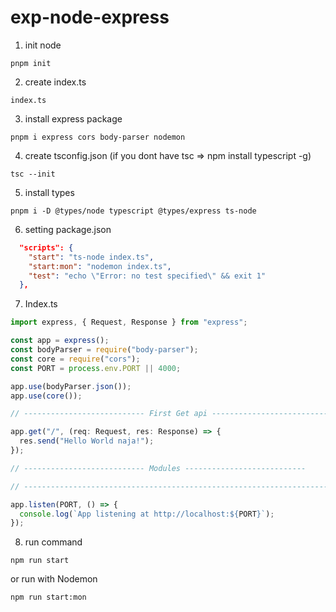 # exp-node-express

1. init node

```shell
pnpm init
```

2. create index.ts

```file
index.ts
```

3. install express package

```shell
pnpm i express cors body-parser nodemon
```

4. create tsconfig.json (if you dont have tsc => npm install typescript -g)

```shell
tsc --init
```

5. install types

```shell
pnpm i -D @types/node typescript @types/express ts-node
```

6. setting package.json

```json
  "scripts": {
    "start": "ts-node index.ts",
    "start:mon": "nodemon index.ts",
    "test": "echo \"Error: no test specified\" && exit 1"
  },
```

7. Index.ts

```ts
import express, { Request, Response } from "express";

const app = express();
const bodyParser = require("body-parser");
const core = require("cors");
const PORT = process.env.PORT || 4000;

app.use(bodyParser.json());
app.use(core());

// --------------------------- First Get api ---------------------------

app.get("/", (req: Request, res: Response) => {
  res.send("Hello World naja!");
});

// --------------------------- Modules ---------------------------

// ---------------------------------------------------------------------------------

app.listen(PORT, () => {
  console.log(`App listening at http://localhost:${PORT}`);
});
```

8. run command

```shell
npm run start
```

or run with Nodemon

```shell
npm run start:mon
```